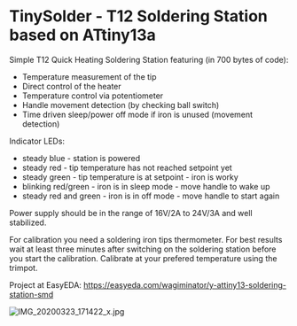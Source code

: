 # TinySolder - T12 Soldering Station based on ATtiny13a

Simple T12 Quick Heating Soldering Station featuring (in 700 bytes of code):
- Temperature measurement of the tip
- Direct control of the heater
- Temperature control via potentiometer
- Handle movement detection (by checking ball switch)
- Time driven sleep/power off mode if iron is unused (movement detection)

Indicator LEDs:
- steady blue          - station is powered
- steady red           - tip temperature has not reached setpoint yet
- steady green         - tip temperature is at setpoint - iron is worky
- blinking red/green   - iron is in sleep mode - move handle to wake up
- steady red and green - iron is in off mode - move handle to start again

Power supply should be in the range of 16V/2A to 24V/3A and well
stabilized.

For calibration you need a soldering iron tips thermometer. For best results
wait at least three minutes after switching on the soldering station before 
you start the calibration. Calibrate at your prefered temperature using the
trimpot.

Project at EasyEDA: https://easyeda.com/wagiminator/y-attiny13-soldering-station-smd


![IMG_20200323_171422_x.jpg](https://image.easyeda.com/pullimage/6zlz1T0bS0xivDuH5bGyqxX1nQG80YPWzZsWQyaF.jpeg)
